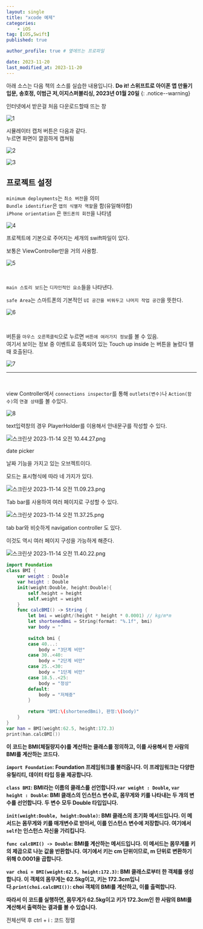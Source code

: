 ```yaml
---
layout: single
title: "xcode 예제"
categories: 
    - iOS
tag: [iOS,Swift]
published: true

author_profile: true # 옆에뜨는 프로파일

date: 2023-11-20
last_modified_at: 2023-11-20
---
```



아래 소스는 다음 책의 소스를 실습한 내용입니다. **Do it! 스위프트로 아이폰 앱 만들기 입문, 송호정, 이범근 저,이지스퍼블리싱, 2023년 01월 20일**
{: .notice--warning}

인터넷에서 받은걸 처음 다운로드할때 뜨는 창

![1](https://github.com/novicehog/comments/assets/131991619/4b720de5-f051-4d92-af25-85f95d8eda2b)


시뮬레이터 캡처 버튼은 다음과 같다. <br>
누르면 화면이 깔끔하게 캡쳐됨

![2](https://github.com/novicehog/comments/assets/131991619/f365fdb9-8089-4446-9c8b-10bc736fec97)

![3](https://github.com/novicehog/comments/assets/131991619/7d63634c-a289-4999-a24e-74e961912f4b)


## 프로젝트 설정

`minimum deployments`는 `최소 버전`을 의미 <br>
`Bundle identifier`은 `앱의 식별자 역할`을 함(유일해야함) <br>
`iPhone orientation` 은 `핸드폰의 회전`을 나타냄

![4](https://github.com/novicehog/comments/assets/131991619/03d5fc3e-7273-4879-8b82-8d7dfd80318f)


프로젝트에 기본으로 주어지는 세개의 swift파일이 있다.

보통은 ViewController만을 거의 사용함.

![5](https://github.com/novicehog/comments/assets/131991619/26f07f49-7dc7-4bf1-8cf9-130e4320bdd6)

<br>

`main 스토리 보드`는 `디자인적인 요소`들을 나타낸다.

`safe Area`는 스마트폰의 기본적인 `UI 공간을 비워두고 나머지 작업 공간`을 뜻한다.

![6](https://github.com/novicehog/comments/assets/131991619/38bec02d-5e6e-41bd-8e88-b4d09437dedc)

<br>


버튼을 `마우스 오른쪽클릭`으로 누르면 `버튼에 여러가지 정보`를 볼 수 있음. <br>
여기서 보이는 정보 중 이벤트로 등록되어 있는 Touch up inside 는 버튼을 눌렀다 뗄 때 호출된다.

![7](https://github.com/novicehog/comments/assets/131991619/3eb62e0d-76e5-4a1d-aef6-c35c17da9e26)


***

<br>

view Controller에서 `connections inspector`를 통해 `outlets(변수)`나 `Action(함수)`의 `연결 상태`를 볼 수있다.

![8](https://github.com/novicehog/comments/assets/131991619/15ebad31-6d8a-4a9b-b07b-865ee3e76fd9)

text입력창의 경우 PlayerHolder를 이용해서 안내문구를 작성할 수 있다.

![스크린샷 2023-11-14 오전 10.44.27.png](https://prod-files-secure.s3.us-west-2.amazonaws.com/39b6f9eb-a9b6-4f51-8e35-fada792e5a1c/8fbaece8-59a7-4662-b0d3-a5dfd4f92145/%E1%84%89%E1%85%B3%E1%84%8F%E1%85%B3%E1%84%85%E1%85%B5%E1%86%AB%E1%84%89%E1%85%A3%E1%86%BA_2023-11-14_%E1%84%8B%E1%85%A9%E1%84%8C%E1%85%A5%E1%86%AB_10.44.27.png)

date picker

날짜 기능을 가지고 있는  오브젝트이다.

모드는 표시형식에 따라 네 가지가 있다.

![스크린샷 2023-11-14 오전 11.09.23.png](https://prod-files-secure.s3.us-west-2.amazonaws.com/39b6f9eb-a9b6-4f51-8e35-fada792e5a1c/c4afd152-74e8-4d74-8bdf-fd9de0a2f37f/%E1%84%89%E1%85%B3%E1%84%8F%E1%85%B3%E1%84%85%E1%85%B5%E1%86%AB%E1%84%89%E1%85%A3%E1%86%BA_2023-11-14_%E1%84%8B%E1%85%A9%E1%84%8C%E1%85%A5%E1%86%AB_11.09.23.png)

Tab bar를 사용하여 여러 페이지로 구성할 수 있다.

![스크린샷 2023-11-14 오전 11.37.25.png](https://prod-files-secure.s3.us-west-2.amazonaws.com/39b6f9eb-a9b6-4f51-8e35-fada792e5a1c/b6c3068a-4bd9-44bd-814d-f1052c0ba72b/%E1%84%89%E1%85%B3%E1%84%8F%E1%85%B3%E1%84%85%E1%85%B5%E1%86%AB%E1%84%89%E1%85%A3%E1%86%BA_2023-11-14_%E1%84%8B%E1%85%A9%E1%84%8C%E1%85%A5%E1%86%AB_11.37.25.png)

tab bar와 비슷하게 navigation controller 도 있다.

이것도 역시 여러 페이지 구성을 가능하게 해준다.

![스크린샷 2023-11-14 오전 11.40.22.png](https://prod-files-secure.s3.us-west-2.amazonaws.com/39b6f9eb-a9b6-4f51-8e35-fada792e5a1c/d21a5a57-c744-4572-bb34-94c73feda76f/%E1%84%89%E1%85%B3%E1%84%8F%E1%85%B3%E1%84%85%E1%85%B5%E1%86%AB%E1%84%89%E1%85%A3%E1%86%BA_2023-11-14_%E1%84%8B%E1%85%A9%E1%84%8C%E1%85%A5%E1%86%AB_11.40.22.png)

```swift
import Foundation
class BMI {
    var weight : Double
    var height : Double
    init(weight:Double, height:Double){
        self.height = height
        self.weight = weight
    }
    func calcBMI() -> String {
        let bmi = weight/(height * height * 0.0001) // kg/m*m
        let shortenedBmi = String(format: "%.1f", bmi)
        var body = ""
        
        switch bmi {
        case 40...:
            body = "3단계 비만"
        case 30..<40:
            body = "2단계 비만"
        case 25..<30:
            body = "1단계 비만"
        case 18.5..<25:
            body = "정상"
        default:
            body = "저체중"
        }
        
        return "BMI:\(shortenedBmi), 판정:\(body)"
    }
}
var han = BMI(weight:62.5, height:172.3)
print(han.calcBMI())
```

**이 코드는 BMI(체질량지수)를 계산하는 클래스를 정의하고, 이를 사용해서 한 사람의 BMI를 계산하는 코드다.**

**`import Foundation`: Foundation 프레임워크를 불러옵니다. 이 프레임워크는 다양한 유틸리티, 데이터 타입 등을 제공합니다.**

**`class BMI`: BMI라는 이름의 클래스를 선언합니다.`var weight : Double`, `var height : Double`: BMI 클래스의 인스턴스 변수로, 몸무게와 키를 나타내는 두 개의 변수를 선언합니다. 두 변수 모두 Double 타입입니다.**

**`init(weight:Double, height:Double)`: BMI 클래스의 초기화 메서드입니다. 이 메서드는 몸무게와 키를 매개변수로 받아서, 이를 인스턴스 변수에 저장합니다. 여기에서 `self`는 인스턴스 자신을 가리킵니다.**

**`func calcBMI() -> Double`: BMI를 계산하는 메서드입니다. 이 메서드는 몸무게를 키의 제곱으로 나눈 값을 반환합니다. 여기에서 키는 cm 단위이므로, m 단위로 변환하기 위해 0.0001을 곱합니다.**

**`var choi = BMI(weight:62.5, height:172.3)`: BMI 클래스로부터 한 객체를 생성합니다. 이 객체의 몸무게는 62.5kg이고, 키는 172.3cm입니다.`print(choi.calcBMI())`: choi 객체의 BMI를 계산하고, 이를 출력합니다.**

**따라서 이 코드를 실행하면, 몸무게가 62.5kg이고 키가 172.3cm인 한 사람의 BMI를 계산해서 출력하는 결과를 볼 수 있습니다.**

전체선택 후 ctrl + i : 코드 정렬